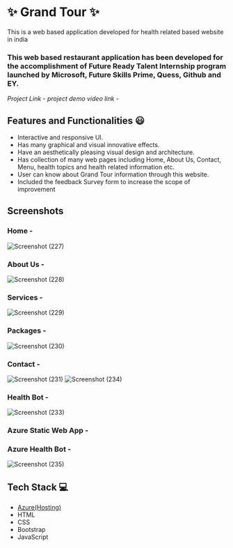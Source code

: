 # ✨  Grand Tour  ✨

This is a web based application developed for health related based website in india

### This web based restaurant application has been developed for the accomplishment of Future Ready Talent Internship program launched by Microsoft, Future Skills Prime, Quess, Github and EY.


*Project Link* - 
*project demo video link* -


## Features and Functionalities 😃

- Interactive and responsive UI.
- Has many graphical and visual innovative effects.
- Have an aesthetically pleasing visual design and architecture.
- Has collection of many web pages including Home, About Us, Contact, Menu, health topics and health related information etc.
- User can know about  Grand Tour information through this website.
- Included the feedback Survey form to increase the scope of improvement 

## Screenshots







### Home -
![Screenshot (227)](https://user-images.githubusercontent.com/120171012/209425490-4244e018-37e3-4616-9b2b-2849e7a8b4ad.png)
























### About Us -

![Screenshot (228)](https://user-images.githubusercontent.com/120171012/209425506-20085925-c4f1-4cf1-b8ce-65781a4b1f79.png)






















### Services -

![Screenshot (229)](https://user-images.githubusercontent.com/120171012/209425510-033cd2b8-442b-4ae9-a0e8-6845973198fb.png)


























### Packages -

![Screenshot (230)](https://user-images.githubusercontent.com/120171012/209425511-d2a67e3a-5993-4dc9-8460-8ed3f96b9851.png)






















### Contact -

![Screenshot (231)](https://user-images.githubusercontent.com/120171012/209425520-1a0cf1dc-5383-45fa-af29-d953897096a1.png)
![Screenshot (234)](https://user-images.githubusercontent.com/120171012/209425530-1540bb44-4e3e-4745-804c-f1b5797ece17.png)























### Health Bot -
![Screenshot (233)](https://user-images.githubusercontent.com/120171012/209425533-4d207cb0-0fba-4d83-b079-8162bd0d3284.png)























### Azure Static Web App -






















### Azure Health Bot -
![Screenshot (235)](https://user-images.githubusercontent.com/120171012/209425552-438a83eb-2804-48ee-8c6f-0e8de31c8332.png)
























 



   




## Tech Stack 💻

- [Azure(Hosting)](https://azure.microsoft.com/en-in/features/azure-portal/)
- HTML
- CSS
- Bootstrap
- JavaScript
